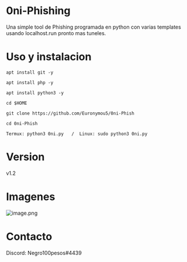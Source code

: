 # 0ni-Phishing
Una simple tool de Phishing programada en python con varias templates usando localhost.run pronto mas tuneles.
# Uso y instalacion
```
apt install git -y

apt install php -y

apt install python3 -y

cd $HOME

git clone https://github.com/Euronymou5/0ni-Phish

cd 0ni-Phish

Termux: python3 0ni.py   /  Linux: sudo python3 0ni.py
```
# Version
v1.2
# Imagenes
![image.png](https://github.com/Euronymou5/0ni-Phish/blob/main/.imagenes/0ni.png?raw=true)
# Contacto
Discord: Negro100pesos#4439
